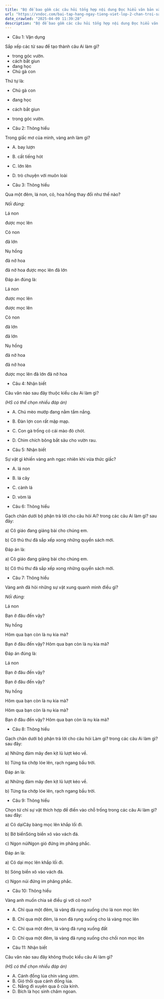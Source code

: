 ```yaml
---
title: "Bộ đề bao gồm các câu hỏi tổng hợp nội dung Đọc hiểu văn bản và Luyện từ và câu được học ở Tuần 23 trong chương trình Tiếng Việt lớp 2 Tập 2 Chân trời sáng tạo."
url: "https://vndoc.com/bai-tap-hang-ngay-tieng-viet-lop-2-chan-troi-sang-tao-tuan-23-thu-3-336738"
date_crawled: "2025-04-09 11:39:28"
description: "Bộ đề bao gồm các câu hỏi tổng hợp nội dung Đọc hiểu văn bản và Luyện từ và câu được học ở Tuần 23 trong chương trình Tiếng Việt lớp 2 Tập 2 Chân trời sáng tạo."
---
```


* Câu 1:  Vận dụng

Sắp xếp các từ sau để tạo thành câu Ai làm gì?

  * trong góc vườn.
  * cách bắt giun
  * đang học
  * Chú gà con



Thứ tự là:

  * Chú gà con
  * đang học
  * cách bắt giun
  * trong góc vườn.



* Câu 2:  Thông hiểu

Trong giấc mơ của mình, vàng anh làm gì?

  * A. bay lượn 
  * B. cất tiếng hót 
  * C. lớn lên 
  * D. trò chuyện với muôn loài 



* Câu 3:  Thông hiểu

Qua một đêm, lá non, cỏ, hoa hồng thay đổi như thế nào?

_Nối đúng:_

Lá non 

được mọc lên 

Cỏ non 

đã lớn 

Nụ hồng 

đã nở hoa 

đã nở hoa  được mọc lên  đã lớn 

Đáp án đúng là:

Lá non 

được mọc lên 

được mọc lên 

Cỏ non 

đã lớn 

đã lớn 

Nụ hồng 

đã nở hoa 

đã nở hoa 

được mọc lên  đã lớn  đã nở hoa 

* Câu 4:  Nhận biết

Câu văn nào sau đây thuộc kiểu câu Ai làm gì?

_(HS có thể chọn nhiều đáp án)_

  * A. Chú mèo mướp đang nằm tắm nắng. 
  * B. Đàn lợn con rất mập mạp. 
  * C. Con gà trống có cái mào đỏ chót. 
  * D. Chim chích bông bắt sâu cho vườn rau. 



* Câu 5:  Nhận biết

Sự vật gì khiến vàng anh ngạc nhiên khi vừa thức giấc?

  * A. lá non 
  * B. lá cây 
  * C. cành lá 
  * D. vòm lá 



* Câu 6:  Thông hiểu

Gạch chân dưới bộ phận trả lời cho câu hỏi Ai? trong các câu Ai làm gì? sau đây:

a) Cô giáo đang giảng bài cho chúng em.

b) Cô thủ thư đã sắp xếp xong những quyển sách mới.

Đáp án là:

a) Cô giáo đang giảng bài cho chúng em.

b) Cô thủ thư đã sắp xếp xong những quyển sách mới.

* Câu 7:  Thông hiểu

Vàng anh đã hỏi những sự vật xung quanh mình điều gì?

_Nối đúng:_

Lá non 

Bạn ở đâu đến vậy? 

Nụ hồng 

Hôm qua bạn còn là nụ kia mà? 

Bạn ở đâu đến vậy?  Hôm qua bạn còn là nụ kia mà? 

Đáp án đúng là:

Lá non 

Bạn ở đâu đến vậy? 

Bạn ở đâu đến vậy? 

Nụ hồng 

Hôm qua bạn còn là nụ kia mà? 

Hôm qua bạn còn là nụ kia mà? 

Bạn ở đâu đến vậy?  Hôm qua bạn còn là nụ kia mà? 

* Câu 8:  Thông hiểu

Gạch chân dưới bộ phận trả lời cho câu hỏi Làm gì? trong các câu Ai làm gì? sau đây:

a) Những đám mây đen kịt lũ lượt kéo về.

b) Từng tia chớp lóe lên, rạch ngang bầu trời.

Đáp án là:

a) Những đám mây đen kịt lũ lượt kéo về.

b) Từng tia chớp lóe lên, rạch ngang bầu trời.

* Câu 9:  Thông hiểu

Chọn từ chỉ sự vật thích hợp để điền vào chỗ trống trong các câu Ai làm gì? sau đây:

a) Cỏ dạiCây bàng mọc lên khắp lối đi.

b) Bờ biểnSóng biển xô vào vách đá.

c) Ngọn núiNgọn gió đứng im phăng phắc.

Đáp án là:

a) Cỏ dại mọc lên khắp lối đi.

b) Sóng biển xô vào vách đá.

c) Ngọn núi đứng im phăng phắc.

* Câu 10:  Thông hiểu

Vàng anh muốn chia sẻ điều gì với cỏ non?

  * A. Chỉ qua một đêm, lá vàng đã rụng xuống cho lá non mọc lên 
  * B. Chỉ qua một đêm, lá non đã rụng xuống cho lá vàng mọc lên 
  * C. Chỉ qua một đêm, lá vàng đã rụng xuống đất 
  * D. Chỉ qua một đêm, lá vàng đã rụng xuống cho chồi non mọc lên 



* Câu 11:  Nhận biết

Câu văn nào sau đây không thuộc kiểu câu Ai làm gì?

_(HS có thể chọn nhiều đáp án)_

  * A. Cánh đồng lúa chín vàng ươm. 
  * B. Gió thổi qua cánh đồng lúa. 
  * C. Nắng đi xuyên qua ô cửa kính. 
  * D. Bích là học sinh chăm ngoan. 


